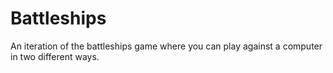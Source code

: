 # Battleships
An iteration of the battleships game where you can play against a computer in two different ways.
